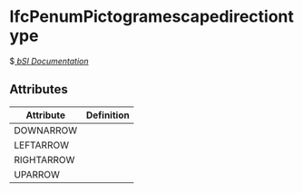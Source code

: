 IfcPenumPictogramescapedirectiontype
====================================
$[ _bSI
Documentation_](https://standards.buildingsmart.org/IFC/DEV/IFC4_2/FINAL/HTML/schema//pset/penum_pictogramescapedirectiontype.htm)


Attributes
----------
| Attribute   | Definition   |
|-------------|--------------|
| DOWNARROW   |              |
| LEFTARROW   |              |
| RIGHTARROW  |              |
| UPARROW     |              |
